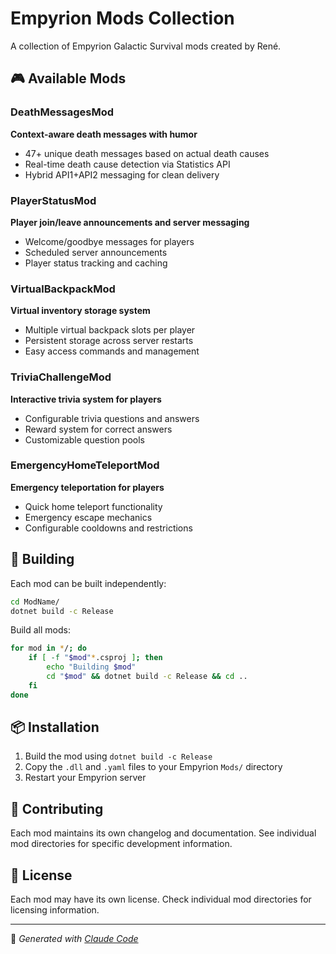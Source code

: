 # Empyrion Mods Collection

A collection of Empyrion Galactic Survival mods created by René.

## 🎮 Available Mods

### DeathMessagesMod
**Context-aware death messages with humor**
- 47+ unique death messages based on actual death causes
- Real-time death cause detection via Statistics API
- Hybrid API1+API2 messaging for clean delivery

### PlayerStatusMod  
**Player join/leave announcements and server messaging**
- Welcome/goodbye messages for players
- Scheduled server announcements
- Player status tracking and caching

### VirtualBackpackMod
**Virtual inventory storage system**  
- Multiple virtual backpack slots per player
- Persistent storage across server restarts
- Easy access commands and management

### TriviaChallengeMod
**Interactive trivia system for players**
- Configurable trivia questions and answers
- Reward system for correct answers
- Customizable question pools

### EmergencyHomeTeleportMod
**Emergency teleportation for players**
- Quick home teleport functionality
- Emergency escape mechanics
- Configurable cooldowns and restrictions

## 🔧 Building

Each mod can be built independently:

```bash
cd ModName/
dotnet build -c Release
```

Build all mods:
```bash
for mod in */; do
    if [ -f "$mod"*.csproj ]; then
        echo "Building $mod"
        cd "$mod" && dotnet build -c Release && cd ..
    fi
done
```

## 📦 Installation

1. Build the mod using `dotnet build -c Release`
2. Copy the `.dll` and `.yaml` files to your Empyrion `Mods/` directory
3. Restart your Empyrion server

## 🤝 Contributing

Each mod maintains its own changelog and documentation. See individual mod directories for specific development information.

## 📄 License

Each mod may have its own license. Check individual mod directories for licensing information.

---

🤖 *Generated with [Claude Code](https://claude.ai/code)*